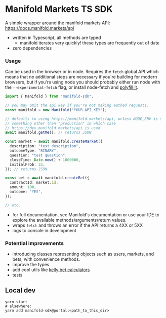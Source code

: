 # Manifold Markets TS SDK

A simple wrapper around the manifold markets API: https://docs.manifold.markets/api

- written in Typescript, all methods are typed
  - manifold iterates very quickly! these types are frequently out of date
- zero dependencies

### Usage

Can be used in the browser or in node. Requires the `fetch` global API which
means that no additional steps are necessary if you're building for modern
browsers, but if you're using node you should probably either run node with the
`--experimental-fetch` flag, or install node-fetch and [polyfill
it](https://github.com/node-fetch/node-fetch#providing-global-access).

```typescript
import { Manifold } from "manifold-sdk";

// you may omit the api key if you're not making authed requests.
const manifold = new Manifold("YOUR_API_KEY");

// defaults to using https://manifold.markets/api, unless NODE_ENV is set to
// something other than "production" in which case
// https://dev.manifold.markets/api is used
await manifold.getMe(); // returns JSON

const market = await manifold.createMarket({
  description: "test description",
  outcomeType: "BINARY",
  question: "test question",
  closeTime: Date.now() + 1000000,
  initialProb: 33,
}); // returns JSON

const bet = await manifold.createBet({
  contractId: market.id,
  amount: 100,
  outcome: "YES",
});

// etc.
```

- for full documentation, see Manifold's documentation or use your IDE to explore the available methods/arguments/return values.
- wraps `fetch` and throws an error if the API returns a 4XX or 5XX
- logs to console in development

### Potential improvements

- introducing classes representing objects such as users, markets, and bets, with convenience methods.
- improve the types
- add cool utils like [kelly bet calculators](https://github.com/bcongdon/PyManifold#usage)
- tests

## Local dev

```
yarn start
# elsewhere:
yarn add manifold-sdk@portal:<path_to_this_dir>
```
